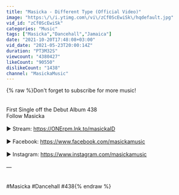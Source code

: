 ```yaml
---
title: "Masicka - Different Type (Official Video)"
image: "https:\/\/i.ytimg.com\/vi\/zCf0ScEwiSk\/hqdefault.jpg"
vid_id: "zCf0ScEwiSk"
categories: "Music"
tags: ["Masicka","Dancehall","Jamaica"]
date: "2021-10-20T17:48:08+03:00"
vid_date: "2021-05-23T20:00:14Z"
duration: "PT3M32S"
viewcount: "4380427"
likeCount: "90550"
dislikeCount: "1438"
channel: "MasickaMusic"
---
```

{% raw %}Don't forget to subscribe for more music!<br /><br /><br />First Single off the Debut  Album 438 <br />Follow Masicka<br /><br />▶ Stream: <a rel="nofollow" target="blank" href="https://ONErpm.lnk.to/masickaID">https://ONErpm.lnk.to/masickaID</a><br /><br />▶ Facebook: <a rel="nofollow" target="blank" href="https://www.facebook.com/masickamusic">https://www.facebook.com/masickamusic</a><br /><br />▶ Instagram: <a rel="nofollow" target="blank" href="https://www.instagram.com/masickamusic">https://www.instagram.com/masickamusic</a><br /><br />—<br /><br /><br />#Masicka #Dancehall #438{% endraw %}
